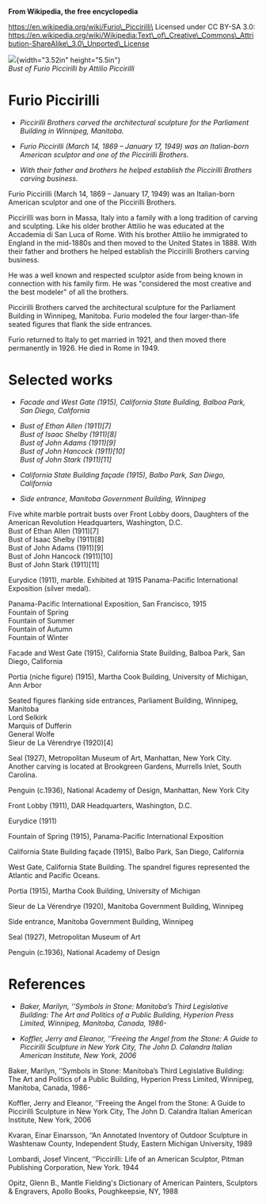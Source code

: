 **From Wikipedia, the free encyclopedia**

https://en.wikipedia.org/wiki/Furio\_Piccirilli\
Licensed under CC BY-SA 3.0:\
https://en.wikipedia.org/wiki/Wikipedia:Text\_of\_Creative\_Commons\_Attribution-ShareAlike\_3.0\_Unported\_License

![](media/image1.jpg){width="3.52in" height="5.5in"}\
*Bust of Furio Piccirilli by Attilio Piccirilli*

Furio Piccirilli
================

-   *Piccirilli Brothers carved the architectural sculpture for the
    Parliament Building in Winnipeg, Manitoba.*

-   *Furio Piccirilli (March 14, 1869 – January 17, 1949) was an
    Italian-born American sculptor and one of the Piccirilli Brothers.*

-   *With their father and brothers he helped establish the Piccirilli
    Brothers carving business.*

Furio Piccirilli (March 14, 1869 – January 17, 1949) was an Italian-born
American sculptor and one of the Piccirilli Brothers.

Piccirilli was born in Massa, Italy into a family with a long tradition
of carving and sculpting. Like his older brother Attilio he was educated
at the Accademia di San Luca of Rome. With his brother Attilio he
immigrated to England in the mid-1880s and then moved to the United
States in 1888. With their father and brothers he helped establish the
Piccirilli Brothers carving business.

He was a well known and respected sculptor aside from being known in
connection with his family firm. He was "considered the most creative
and the best modeler" of all the brothers.

Piccirilli Brothers carved the architectural sculpture for the
Parliament Building in Winnipeg, Manitoba. Furio modeled the four
larger-than-life seated figures that flank the side entrances.

Furio returned to Italy to get married in 1921, and then moved there
permanently in 1926. He died in Rome in 1949.

Selected works
==============

-   *Facade and West Gate (1915), California State Building, Balboa
    Park, San Diego, California*

-   *Bust of Ethan Allen (1911)\[7\]\
    Bust of Isaac Shelby (1911)\[8\]\
    Bust of John Adams (1911)\[9\]\
    Bust of John Hancock (1911)\[10\]\
    Bust of John Stark (1911)\[11\]*

-   *California State Building façade (1915), Balbo Park, San Diego,
    California*

-   *Side entrance, Manitoba Government Building, Winnipeg*

Five white marble portrait busts over Front Lobby doors, Daughters of
the American Revolution Headquarters, Washington, D.C.\
Bust of Ethan Allen (1911)\[7\]\
Bust of Isaac Shelby (1911)\[8\]\
Bust of John Adams (1911)\[9\]\
Bust of John Hancock (1911)\[10\]\
Bust of John Stark (1911)\[11\]

Eurydice (1911), marble. Exhibited at 1915 Panama-Pacific International
Exposition (silver medal).

Panama-Pacific International Exposition, San Francisco, 1915\
Fountain of Spring\
Fountain of Summer\
Fountain of Autumn\
Fountain of Winter

Facade and West Gate (1915), California State Building, Balboa Park, San
Diego, California

Portia (niche figure) (1915), Martha Cook Building, University of
Michigan, Ann Arbor

Seated figures flanking side entrances, Parliament Building, Winnipeg,
Manitoba\
Lord Selkirk\
Marquis of Dufferin\
General Wolfe\
Sieur de La Vérendrye (1920)\[4\]

Seal (1927), Metropolitan Museum of Art, Manhattan, New York City.
Another carving is located at Brookgreen Gardens, Murrells Inlet, South
Carolina.

Penguin (c.1936), National Academy of Design, Manhattan, New York City

Front Lobby (1911), DAR Headquarters, Washington, D.C.

Eurydice (1911)

Fountain of Spring (1915), Panama-Pacific International Exposition

California State Building façade (1915), Balbo Park, San Diego,
California

West Gate, California State Building. The spandrel figures represented
the Atlantic and Pacific Oceans.

Portia (1915), Martha Cook Building, University of Michigan

Sieur de La Vérendrye (1920), Manitoba Government Building, Winnipeg

Side entrance, Manitoba Government Building, Winnipeg

Seal (1927), Metropolitan Museum of Art

Penguin (c.1936), National Academy of Design

References
==========

-   *Baker, Marilyn, ‘’Symbols in Stone: Manitoba’s Third Legislative
    Building: The Art and Politics of a Public Building, Hyperion Press
    Limited, Winnipeg, Manitoba, Canada, 1986-*

-   *Koffler, Jerry and Eleanor, ‘’Freeing the Angel from the Stone: A
    Guide to Piccirilli Sculpture in New York City, The John D. Calandra
    Italian American Institute, New York, 2006*

Baker, Marilyn, ‘’Symbols in Stone: Manitoba’s Third Legislative
Building: The Art and Politics of a Public Building, Hyperion Press
Limited, Winnipeg, Manitoba, Canada, 1986-

Koffler, Jerry and Eleanor, ‘’Freeing the Angel from the Stone: A Guide
to Piccirilli Sculpture in New York City, The John D. Calandra Italian
American Institute, New York, 2006

Kvaran, Einar Einarsson, ‘’An Annotated Inventory of Outdoor Sculpture
in Washtenaw County, Independent Study, Eastern Michigan University,
1989

Lombardi, Josef Vincent, ‘’Piccirilli: Life of an American Sculptor,
Pitman Publishing Corporation, New York. 1944

Opitz, Glenn B., Mantle Fielding's Dictionary of American Painters,
Sculptors & Engravers, Apollo Books, Poughkeepsie, NY, 1988
